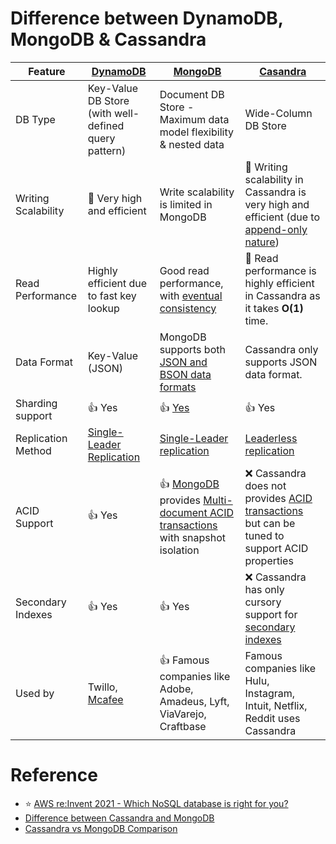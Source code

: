 
# Difference between DynamoDB, MongoDB & Cassandra

| Feature             | [DynamoDB](../2_AWS/1_DatabaseServices/AmazonDynamoDB/Readme.md)           | [MongoDB](10_Document-Databases/MongoAtlas/Readme.md)                                                                                                         | [Casandra](11_WideColumn-Databases/ApacheCasandra.md)                                                                                          |
|---------------------|----------------------------------------------------------------------------|---------------------------------------------------------------------------------------------------------------------------------------------------------------|------------------------------------------------------------------------------------------------------------------------------------------------|
| DB Type             | Key-Value DB Store (with well-defined query pattern)                      | Document DB Store - Maximum data model flexibility & nested data                                                                                             | Wide-Column DB Store                                                                                                                           |
| Writing Scalability | :rocket: Very high and efficient                                           | Write scalability is limited in MongoDB                                                                                                                      | :rocket: Writing scalability in Cassandra is very high and efficient (due to [append-only nature](5_DatabaseInternals/AppendOnlyProperty.md)) |
| Read Performance    | Highly efficient due to fast key lookup                                    | Good read performance, with [eventual consistency](4_Consistency&Replication/Readme.md)                                                                      | :rocket: Read performance is highly efficient in Cassandra as it takes **O(1)** time.                                                          |
| Data Format         | Key-Value (JSON)                                                           | MongoDB supports both [JSON and BSON data formats](https://www.mongodb.com/json-and-bson)                                                                    | Cassandra only supports JSON data format.                                                                                                      |
| Sharding support    | :+1: Yes                                                                   | :+1: [Yes](https://www.mongodb.com/basics/sharding)                                                                                                           | :+1: Yes                                                                                                                                       |
| Replication Method  | [Single-Leader Replication](4_Consistency&Replication/Replication.md)      | [Single-Leader replication](4_Consistency&Replication/Replication.md)                                                                                         | [Leaderless replication](4_Consistency&Replication/Replication.md)                                                                             |
| ACID Support        | :+1: Yes                                                                   | :+1: [MongoDB](10_Document-Databases/MongoAtlas/Readme.md) provides [Multi-document ACID transactions](1_ACIDTransactions/Readme.md) with snapshot isolation | :x: Cassandra does not provides [ACID transactions](1_ACIDTransactions/Readme.md) but can be tuned to support ACID properties                 |
| Secondary Indexes   | :+1: Yes                                                                   | :+1: Yes                                                                                                                                                      | :x: Cassandra has only cursory support for [secondary indexes](5_DatabaseInternals/Indexing.md)                                               |
| Used by             | Twillo, [Mcafee](https://www.youtube.com/watch?v=ivBaro-8PhI) | :+1: Famous companies like Adobe, Amadeus, Lyft, ViaVarejo, Craftbase                                                                      | Famous companies like Hulu, Instagram, Intuit, Netflix, Reddit uses Cassandra                                                            |

# Reference
- :star: [AWS re:Invent 2021 - Which NoSQL database is right for you?](https://www.youtube.com/watch?v=ivBaro-8PhI)
- [Difference between Cassandra and MongoDB](https://www.geeksforgeeks.org/difference-between-cassandra-and-mongodb/)
- [Cassandra vs MongoDB Comparison](https://www.mongodb.com/compare/cassandra-vs-mongodb)
